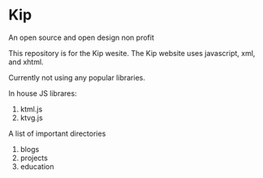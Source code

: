 # Kip
An open source and open design non profit

This repository is for the Kip wesite.
The Kip website uses javascript, xml, and xhtml. 

Currently not using any popular libraries.

In house JS librares:
 1. ktml.js
 2. ktvg.js
 
 A list of important directories
  1. blogs
  2. projects
  3. education
